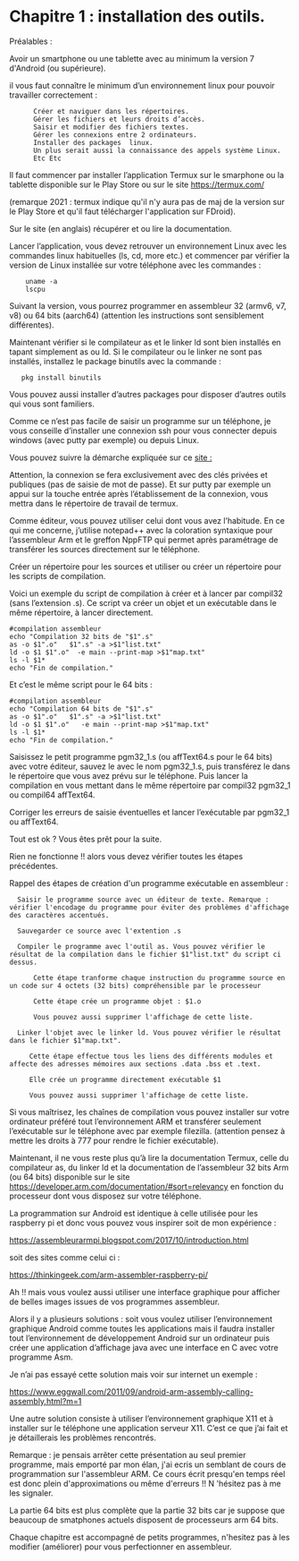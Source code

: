 # Chapitre  1 : installation des outils.

Préalables : 

Avoir un smartphone ou une tablette avec au minimum la version 7 d'Android (ou supérieure).

il vous faut connaître le minimum d’un environnement linux pour pouvoir travailler correctement :

```
      Créer et naviguer dans les répertoires.
      Gérer les fichiers et leurs droits d’accès.
      Saisir et modifier des fichiers textes.
      Gérer les connexions entre 2 ordinateurs.
      Installer des packages  linux.
      Un plus serait aussi la connaissance des appels système Linux.
      Etc Etc 
```

Il faut commencer par installer l’application Termux sur le smarphone ou la tablette disponible sur le Play Store ou sur le site https://termux.com/

(remarque 2021 : termux indique qu'il n'y aura pas de maj de la version sur le Play Store et qu'il faut télécharger l'application sur FDroid).

Sur le site (en anglais) récupérer et ou lire la documentation.

Lancer l’application, vous devez retrouver un environnement Linux avec les commandes linux habituelles (ls, cd, more etc.) et commencer par vérifier la version de Linux installée sur votre téléphone avec les commandes :
```
    uname -a 
    lscpu 
```
    
Suivant la version, vous pourrez programmer en assembleur 32 (armv6, v7, v8) ou 64 bits (aarch64) (attention les instructions sont sensiblement différentes).

Maintenant vérifier si le compilateur as et le linker ld sont bien installés en tapant simplement as ou ld. Si le compilateur ou le linker ne sont pas installés, installez le package binutils avec la commande :
```
   pkg install binutils 
```
Vous pouvez aussi installer d’autres packages pour disposer d’autres outils qui vous sont familiers.

Comme ce n’est pas facile de saisir un programme sur un téléphone, je vous conseille d’installer une connexion ssh pour vous connecter depuis windows (avec putty par exemple) ou depuis Linux.

Vous pouvez suivre la démarche expliquée sur ce [site :](https://glow.li/posts/run-an-ssh-server-on-your-android-with-termux/)

Attention, la connexion se fera exclusivement avec des clés privées et publiques (pas de saisie de mot de passe). Et sur putty par exemple un appui sur la touche entrée après l’établissement de la connexion, vous mettra dans le répertoire de travail de termux.

Comme éditeur, vous pouvez utiliser celui dont vous avez l’habitude.  En ce qui me concerne, j’utilise notepad++ avec la coloration syntaxique pour l’assembleur Arm et le greffon NppFTP qui permet après paramétrage de transférer les sources directement sur le téléphone.


Créer un répertoire pour les sources et utiliser ou créer un répertoire pour les scripts de compilation.

Voici un exemple du script de compilation à créer et à lancer par compil32 <nomdusource>  (sans l’extension .s). Ce script va créer un objet et un exécutable dans le même répertoire,  à lancer directement.

```shell
#compilation assembleur
echo "Compilation 32 bits de "$1".s"
as -o $1".o"   $1".s" -a >$1"list.txt"
ld -o $1 $1".o"  -e main --print-map >$1"map.txt"
ls -l $1*
echo "Fin de compilation."
```

Et c’est le même script pour le 64 bits :
      
```shell
#compilation assembleur
echo "Compilation 64 bits de "$1".s"
as -o $1".o"   $1".s" -a >$1"list.txt"
ld -o $1 $1".o"   -e main --print-map >$1"map.txt"
ls -l $1*  
echo "Fin de compilation."
```

Saisissez le petit programme pgm32_1.s (ou affText64.s pour le 64 bits) avec votre éditeur, sauvez le avec le nom pgm32_1.s, puis transférez le dans le répertoire que vous avez prévu sur le téléphone. Puis lancer la compilation en vous mettant dans le même répertoire par compil32 pgm32_1 ou compil64 affText64.

Corriger les erreurs de saisie éventuelles et lancer l’exécutable par pgm32_1 ou affText64.

Tout est ok ?  Vous êtes prêt pour la suite.

Rien ne fonctionne !! alors vous devez vérifier toutes les étapes précédentes.
      
Rappel des étapes de création d'un programme exécutable en assembleur :
      
      Saisir le programme source avec un éditeur de texte. Remarque : vérifier l'encodage du programme pour éviter des problèmes d'affichage des caractères accentués.
      
      Sauvegarder ce source avec l'extention .s
      
      Compiler le programme avec l'outil as. Vous pouvez vérifier le résultat de la compilation dans le fichier $1"list.txt" du script ci dessus.
       
          Cette étape tranforme chaque instruction du programme source en un code sur 4 octets (32 bits) compréhensible par le processeur
      
          Cette étape crée un programme objet : $1.o
      
          Vous pouvez aussi supprimer l'affichage de cette liste.

      Linker l'objet avec le linker ld. Vous pouvez vérifier le résultat dans le fichier $1"map.txt".
      
         Cette étape effectue tous les liens des différents modules et affecte des adresses mémoires aux sections .data .bss et .text.
      
         Elle crée un programme directement exécutable $1
      
         Vous pouvez aussi supprimer l'affichage de cette liste.

Si vous maîtrisez, les chaînes de compilation vous pouvez installer sur votre ordinateur préféré tout l’environnement ARM et transférer seulement l’exécutable sur le téléphone avec par exemple filezilla. (attention pensez à mettre les droits à 777 pour rendre le fichier exécutable).

Maintenant, il ne vous reste plus qu’à lire la documentation Termux, celle du compilateur as, du linker ld et la documentation de l’assembleur 32 bits Arm (ou 64 bits) disponible sur le site 
https://developer.arm.com/documentation/#sort=relevancy en fonction du processeur dont vous disposez sur votre téléphone.

La programmation sur Android est identique à celle utilisée pour les raspberry pi et donc vous pouvez vous inspirer soit de mon expérience :
      
https://assembleurarmpi.blogspot.com/2017/10/introduction.html
      
soit des sites comme celui ci :
      
https://thinkingeek.com/arm-assembler-raspberry-pi/


Ah !! mais vous voulez aussi utiliser une interface graphique pour afficher de belles images issues de vos programmes assembleur.
      
Alors il y a plusieurs solutions : soit vous voulez utiliser l’environnement graphique Android comme toutes les applications mais il faudra installer tout l’environnement de développement Android sur un ordinateur puis créer une application d’affichage java avec une interface en C avec votre programme Asm.
      
Je n’ai pas essayé cette solution mais voir sur internet un exemple :
      
https://www.eggwall.com/2011/09/android-arm-assembly-calling-assembly.html?m=1

Une autre solution consiste à utiliser l’environnement graphique X11 et à installer sur le téléphone une application serveur X11.  C’est ce que j’ai fait et je détaillerais les problèmes rencontrés.
      
Remarque : je pensais arrêter cette présentation au seul premier programme, mais emporté par mon élan, j'ai ecris un semblant de cours de programmation sur l'assembleur ARM. Ce cours écrit presqu'en temps réel est donc plein d'approximations ou même d'erreurs !! 
N 'hésitez pas à me les signaler.

 La partie 64 bits est plus complète que la partie 32 bits car je suppose que beaucoup de smatphones actuels disposent de processeurs arm 64 bits.

Chaque chapitre est accompagné de petits programmes, n'hesitez pas à les modifier (améliorer) pour vous perfectionner en assembleur.
      
